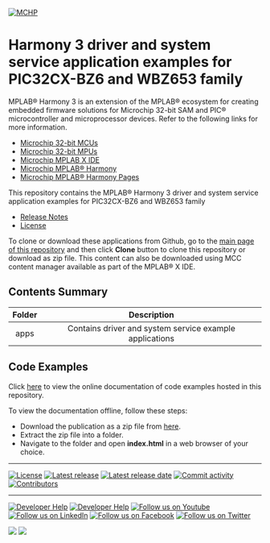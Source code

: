 [![MCHP](https://raw.githubusercontent.com/wiki/Microchip-MPLAB-Harmony/Microchip-MPLAB-Harmony.github.io/images/microchip_logo.png)](https://www.microchip.com)

# Harmony 3 driver and system service application examples for PIC32CX-BZ6 and WBZ653 family

MPLAB® Harmony 3 is an extension of the MPLAB® ecosystem for creating embedded firmware solutions for Microchip 32-bit SAM and PIC® microcontroller and microprocessor devices.  Refer to the following links for more information.

- [Microchip 32-bit MCUs](https://www.microchip.com/design-centers/32-bit)
- [Microchip 32-bit MPUs](https://www.microchip.com/design-centers/32-bit-mpus)
- [Microchip MPLAB X IDE](https://www.microchip.com/mplab/mplab-x-ide)
- [Microchip MPLAB® Harmony](https://www.microchip.com/mplab/mplab-harmony)
- [Microchip MPLAB® Harmony Pages](https://microchip-mplab-harmony.github.io/)

This repository contains the MPLAB® Harmony 3 driver and system service application examples for PIC32CX-BZ6 and WBZ653 family

- [Release Notes](release_notes.md)
- [License](License.md)

To clone or download these applications from Github, go to the [main page of this repository](https://github.com/Microchip-MPLAB-Harmony/core_apps_pic32cxbz6_wmbz6) and then click **Clone** button to clone this repository or download as zip file.
This content can also be downloaded using MCC content manager available as part of the MPLAB® X IDE.

## Contents Summary

| Folder     | Description                             |
|:----------:|:---------------------------------------:|
| apps       | Contains driver and system service example applications |

## Code Examples

Click [here](https://onlinedocs.microchip.com/v2/keyword-lookup?keyword=CORE_APPS_PIC32CXBZ6_WMBZ6_INTRODUCTION&redirect=true) to view the online documentation of code examples hosted in this repository.

To view the documentation offline, follow these steps:
 - Download the publication as a zip file from [here](https://onlinedocs.microchip.com/download/GUID-33B7524F-F101-41B0-B52C-1E7812B07DD6?type=webhelp).
 - Extract the zip file into a folder.
 - Navigate to the folder and open **index.html** in a web browser of your choice.

____

[![License](https://img.shields.io/badge/license-Harmony%20license-orange.svg)](https://github.com/Microchip-MPLAB-Harmony/core_apps_pic32cxbz6_wmbz6/blob/master/License.md)
[![Latest release](https://img.shields.io/github/release/Microchip-MPLAB-Harmony/core_apps_pic32cxbz6_wmbz6.svg)](https://github.com/Microchip-MPLAB-Harmony/core_apps_pic32cxbz6_wmbz6/releases/latest)
[![Latest release date](https://img.shields.io/github/release-date/Microchip-MPLAB-Harmony/core_apps_pic32cxbz6_wmbz6.svg)](https://github.com/Microchip-MPLAB-Harmony/core_apps_pic32cxbz6_wmbz6/releases/latest)
[![Commit activity](https://img.shields.io/github/commit-activity/y/Microchip-MPLAB-Harmony/core_apps_pic32cxbz6_wmbz6.svg)](https://github.com/Microchip-MPLAB-Harmony/core_apps_pic32cxbz6_wmbz6/graphs/commit-activity)
[![Contributors](https://img.shields.io/github/contributors-anon/Microchip-MPLAB-Harmony/core_apps_pic32cxbz6_wmbz6.svg)]()

____

[![Developer Help](https://img.shields.io/badge/Youtube-Developer%20Help-red.svg)](https://www.youtube.com/MicrochipDeveloperHelp)
[![Developer Help](https://img.shields.io/badge/XWiki-Developer%20Help-torquiose.svg)](https://developerhelp.microchip.com/xwiki/bin/view/software-tools/harmony/)
[![Follow us on Youtube](https://img.shields.io/badge/Youtube-Follow%20us%20on%20Youtube-red.svg)](https://www.youtube.com/user/MicrochipTechnology)
[![Follow us on LinkedIn](https://img.shields.io/badge/LinkedIn-Follow%20us%20on%20LinkedIn-blue.svg)](https://www.linkedin.com/company/microchip-technology)
[![Follow us on Facebook](https://img.shields.io/badge/Facebook-Follow%20us%20on%20Facebook-blue.svg)](https://www.facebook.com/microchiptechnology/)
[![Follow us on Twitter](https://img.shields.io/twitter/follow/MicrochipTech.svg?style=social)](https://twitter.com/MicrochipTech)

[![](https://img.shields.io/github/stars/Microchip-MPLAB-Harmony/core_apps_pic32cxbz6_wmbz6.svg?style=social)]()
[![](https://img.shields.io/github/watchers/Microchip-MPLAB-Harmony/core_apps_pic32cxbz6_wmbz6.svg?style=social)]()